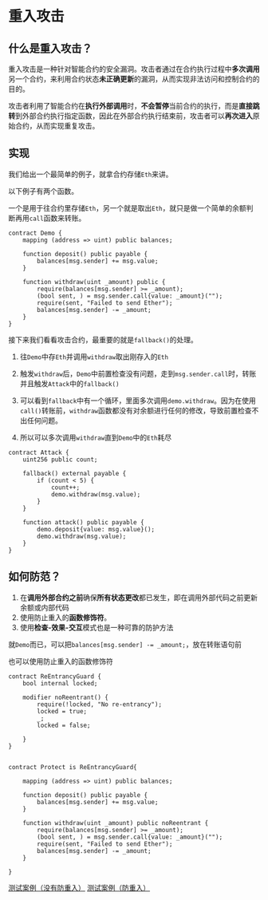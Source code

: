 # 重入攻击

## 什么是重入攻击？

重入攻击是一种针对智能合约的安全漏洞。攻击者通过在合约执行过程中**多次调用**另一个合约，来利用合约状态**未正确更新**的漏洞，从而实现非法访问和控制合约的目的。

攻击者利用了智能合约在**执行外部调用**时，**不会暂停**当前合约的执行，而是**直接跳转**到外部合约执行指定函数，因此在外部合约执行结束前，攻击者可以**再次进入**原始合约，从而实现重复攻击。

## 实现

我们给出一个最简单的例子，就拿合约存储`Eth`来讲。

以下例子有两个函数。

一个是用于往合约里存储`Eth`，另一个就是取出`Eth`，就只是做一个简单的余额判断再用`call`函数来转账。

```solidity
contract Demo {
    mapping (address => uint) public balances;

    function deposit() public payable {
        balances[msg.sender] += msg.value;
    }

    function withdraw(uint _amount) public {
        require(balances[msg.sender] >= _amount);
        (bool sent, ) = msg.sender.call{value: _amount}("");
        require(sent, "Failed to send Ether");
        balances[msg.sender] -= _amount;
    }
}
```

接下来我们看看攻击合约，最重要的就是`fallback()`的处理。

1. 往`Demo`中存`Eth`并调用`withdraw`取出刚存入的`Eth`

2. 触发`withdraw`后，`Demo`中前置检查没有问题，走到`msg.sender.call`时，转账并且触发`Attack`中的`fallback()`

3. 可以看到`fallback`中有一个循环，里面多次调用`demo.withdraw`。因为在使用`call()`转账前，`withdraw`函数都没有对余额进行任何的修改，导致前置检查不出任何问题。

4. 所以可以多次调用`withdraw`直到`Demo`中的`Eth`耗尽

```solidity
contract Attack {
    uint256 public count;

    fallback() external payable {
        if (count < 5) {
            count++;
            demo.withdraw(msg.value);
        }
    }

    function attack() public payable {
        demo.deposit{value: msg.value}();
        demo.withdraw(msg.value);
    }
}
```

## 如何防范？

1. 在**调用外部合约之前**确保**所有状态更改**都已发生，即在调用外部代码之前更新余额或内部代码
2. 使用防止重入的**函数修饰符**。
3. 使用**检查-效果-交互**模式也是一种可靠的防护方法

就`Demo`而已，可以把`balances[msg.sender] -= _amount;`，放在转账语句前

也可以使用防止重入的函数修饰符

```solidity
contract ReEntrancyGuard {
    bool internal locked;

    modifier noReentrant() {
        require(!locked, "No re-entrancy");
        locked = true;
        _;
        locked = false;

    }
}


contract Protect is ReEntrancyGuard{

    mapping (address => uint) public balances;

    function deposit() public payable {
        balances[msg.sender] += msg.value;
    }

    function withdraw(uint _amount) public noReentrant {
        require(balances[msg.sender] >= _amount);
        (bool sent, ) = msg.sender.call{value: _amount}("");
        require(sent, "Failed to send Ether");
        balances[msg.sender] -= _amount;
    }

}
```

[测试案例（没有防重入）](../../../test/hacks/reentrancy/Reentrancy.t.sol)
[测试案例（防重入）](../../../test/hacks/reentrancy/Guard.t.sol)
